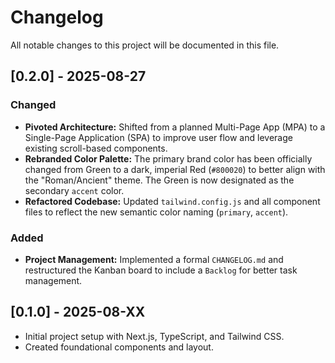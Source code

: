 # Changelog

All notable changes to this project will be documented in this file.

## [0.2.0] - 2025-08-27

### Changed
- **Pivoted Architecture:** Shifted from a planned Multi-Page App (MPA) to a Single-Page Application (SPA) to improve user flow and leverage existing scroll-based components.
- **Rebranded Color Palette:** The primary brand color has been officially changed from Green to a dark, imperial Red (`#800020`) to better align with the "Roman/Ancient" theme. The Green is now designated as the secondary `accent` color.
- **Refactored Codebase:** Updated `tailwind.config.js` and all component files to reflect the new semantic color naming (`primary`, `accent`).
### Added
- **Project Management:** Implemented a formal `CHANGELOG.md` and restructured the Kanban board to include a `Backlog` for better task management.
## [0.1.0] - 2025-08-XX

- Initial project setup with Next.js, TypeScript, and Tailwind CSS.
- Created foundational components and layout.